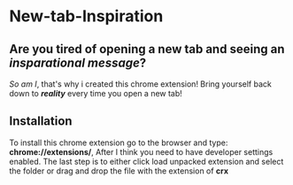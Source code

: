 # New-tab-Inspiration

## Are you tired of opening a new tab and seeing an *insparational message*?

*So am I*, that's why i created this chrome extension! Bring yourself back down to ***reality*** every time you open a new tab!

## Installation

To install this chrome extension go to the browser and type: **chrome://extensions/**, After I think you need to have developer settings enabled. The last step is to either click load unpacked extension and select the folder or drag and drop the file with the extension of **crx**
